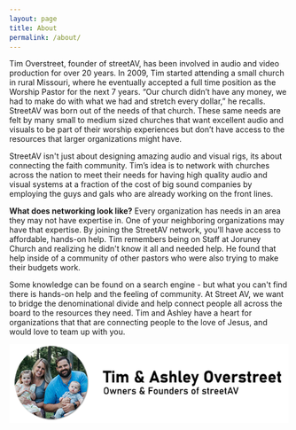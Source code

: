 ```yaml
---
layout: page
title: About
permalink: /about/
---
```


Tim Overstreet, founder of streetAV, has been involved in audio and video production for over 20 years. In 2009, Tim started attending a small church in rural Missouri, where he eventually accepted a full time position as the Worship Pastor for the next 7 years. “Our church didn’t have any money, we had to make do with what we had and stretch every dollar,” he recalls. StreetAV was born out of the needs of that church. These same needs are felt by many small to medium sized churches that want excellent audio and visuals to be part of their worship experiences but don’t have access to the resources that larger organizations might have.

StreetAV isn't just about designing amazing audio and visual rigs, its about connecting the faith community. Tim’s idea is to network with churches across the nation to meet their needs for having high quality audio and visual systems at a fraction of the cost of big sound companies by employing the guys and gals who are already working on the front lines. 

**What does networking look like?**
Every organization has needs in an area they may not have expertise in. One of your neighboring organizations may have that expertise. By joining the StreetAV network, you'll have access to affordable, hands-on help. Tim remembers being on Staff at Joruney Church and realizing he didn't know it all and needed help. He found that help inside of a community of other pastors who were also trying to make their budgets work.

Some knowledge can be found on a search engine - but what you can't find there is hands-on help and the feeling of community. At Street AV, we want to bridge the denominational divide and help connect people all across the board to the resources they need. Tim and Ashley have a heart for organizations that that are connecting people to the love of Jesus, and would love to team up with you.

![Tim Overstreet - Owner & Founder of streetAV](https://raw.githubusercontent.com/timothyoverstreet/timothyoverstreet.github.io/master/assets/img/posts/Tim%20Overstreet.png "Tim Overstreet")
